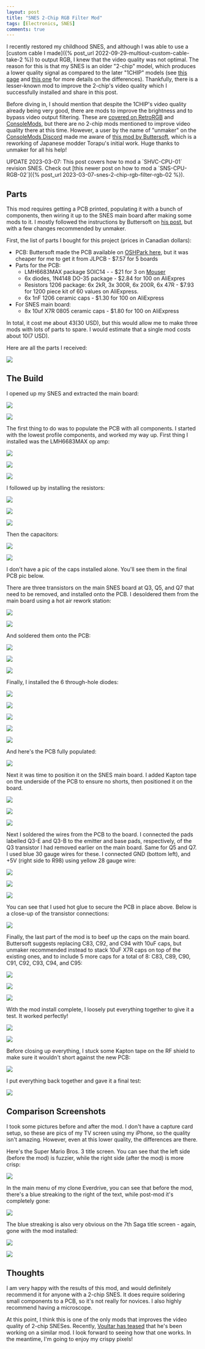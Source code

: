 ```yaml
---
layout: post
title: "SNES 2-Chip RGB Filter Mod"
tags: [Electronics, SNES]
comments: true
---
```


I recently restored my childhood SNES, and although I was able to use a [custom cable I made]({% post_url 2022-09-29-multiout-custom-cable-take-2 %}) to output RGB, I knew that the video quality was not optimal. The reason for this is that my SNES is an older "2-chip" model, which produces a lower quality signal as compared to the later "1CHIP" models (see [this page](https://www.retrorgb.com/snesversioncompare.html) and [this one](https://consolemods.org/wiki/SNES:SNES_Model_Differences) for more details on the differences). Thankfully, there is a lesser-known mod to improve the 2-chip's video quality which I successfully installed and share in this post.

Before diving in, I should mention that despite the 1CHIP's video quality already being very good, there are mods to improve the brightness and to bypass video output filtering. These are [covered on RetroRGB](https://www.retrorgb.com/snes1chip.html) and [ConsoleMods](https://consolemods.org/wiki/SNES:1CHIP_Mods), but there are no 2-chip mods mentioned to improve video quality there at this time. However, a user by the name of "unmaker" on the [ConsoleMods Discord](https://discord.gg/x5vEnkR4C8) made me aware of [this mod by Buttersoft](https://www.aussiearcade.com/topic/90003-snes-sfc-shvc-cpu-001-2-chip-rgb-filter-mod-video-fix/), which is a reworking of Japanese modder Torapu's initial work. Huge thanks to unmaker for all his help!


<p class="panel-note" markdown="1">UPDATE 2023-03-07: This post covers how to mod a `SHVC-CPU-01` revision SNES. Check out [this newer post on how to mod a `SNS-CPU-RGB-02`]({% post_url 2023-03-07-snes-2-chip-rgb-filter-rgb-02 %}).</p>


## Parts

This mod requires getting a PCB printed, populating it with a bunch of components, then wiring it up to the SNES main board after making some mods to it. I mostly followed the instructions by Buttersoft on [his post](https://www.aussiearcade.com/topic/90003-snes-sfc-shvc-cpu-001-2-chip-rgb-filter-mod-video-fix/), but with a few changes recommended by unmaker.

First, the list of parts I bought for this project (prices in Canadian dollars):

* PCB: Buttersoft made the PCB available on [OSHPark here](https://oshpark.com/shared_projects/Ha2tBzZa), but it was cheaper for me to get it from JLPCB - $7.57 for 5 boards
* Parts for the PCB:
  * LMH6683MAX package SOIC14 - - $21 for 3 on [Mouser](https://www.mouser.ca/ProductDetail/Texas-Instruments/LMH6683MAX-NOPB?qs=7lkVKPoqpbZWkyie9aVNgQ%3D%3D)
  * 6x diodes, 1N4148 DO-35 package - $2.84 for 100 on AliExpres
  * Resistors 1206 package: 6x 2kR, 3x 300R, 6x 200R, 6x 47R - $7.93 for 1200 piece kit of 60 values on AliExpress.
  * 6x 1nF 1206 ceramic caps - $1.30 for 100 on AliExpress
* For SNES main board:
  * 8x 10uf X7R 0805 ceramic caps - $1.80 for 100 on AliExpress

In total, it cost me about $43 ($30 USD), but this would allow me to make three mods with lots of parts to spare. I would estimate that a single mod costs about $10 ($7 USD).

Here are all the parts I received:

![](/assets/images/snes-2-chip-rgb-filter-mod/IMG_7712.jpg)


## The Build

I opened up my SNES and extracted the main board:

![](/assets/images/snes-2-chip-rgb-filter-mod/IMG_8019.jpg)

![](/assets/images/snes-2-chip-rgb-filter-mod/IMG_8021.jpg)

The first thing to do was to populate the PCB with all components. I started with the lowest profile components, and worked my way up. First thing I installed was the LMH6683MAX op amp:

![](/assets/images/snes-2-chip-rgb-filter-mod/IMG_7992.jpg)

![](/assets/images/snes-2-chip-rgb-filter-mod/IMG_7993.jpg)

![](/assets/images/snes-2-chip-rgb-filter-mod/IMG_7995.jpg)

I followed up by installing the resistors:

![](/assets/images/snes-2-chip-rgb-filter-mod/IMG_8003.jpg)

![](/assets/images/snes-2-chip-rgb-filter-mod/IMG_7998.jpg)

![](/assets/images/snes-2-chip-rgb-filter-mod/IMG_8002.jpg)

Then the capacitors:

![](/assets/images/snes-2-chip-rgb-filter-mod/IMG_8004.jpg)

![](/assets/images/snes-2-chip-rgb-filter-mod/IMG_8005.jpg)

I don't have a pic of the caps installed alone. You'll see them in the final PCB pic below.

There are three transistors on the main SNES board at Q3, Q5, and Q7 that need to be removed, and installed onto the PCB. I desoldered them from the main board using a hot air rework station:

![](/assets/images/snes-2-chip-rgb-filter-mod/IMG_8028.jpg)

![](/assets/images/snes-2-chip-rgb-filter-mod/IMG_8029.jpg)

And soldered them onto the PCB:

![](/assets/images/snes-2-chip-rgb-filter-mod/IMG_8031.jpg)

![](/assets/images/snes-2-chip-rgb-filter-mod/IMG_8032.jpg)

![](/assets/images/snes-2-chip-rgb-filter-mod/IMG_8034.jpg)

Finally, I installed the 6 through-hole diodes:

![](/assets/images/snes-2-chip-rgb-filter-mod/IMG_8035.jpg)

![](/assets/images/snes-2-chip-rgb-filter-mod/IMG_8036.jpg)

![](/assets/images/snes-2-chip-rgb-filter-mod/IMG_8038.jpg)

![](/assets/images/snes-2-chip-rgb-filter-mod/IMG_8039.jpg)

![](/assets/images/snes-2-chip-rgb-filter-mod/IMG_8041.jpg)

And here's the PCB fully populated:

![](/assets/images/snes-2-chip-rgb-filter-mod/IMG_8042.jpg)

Next it was time to position it on the SNES main board. I added Kapton tape on the underside of the PCB to ensure no shorts, then positioned it on the board.

![](/assets/images/snes-2-chip-rgb-filter-mod/IMG_8044.jpg)

![](/assets/images/snes-2-chip-rgb-filter-mod/IMG_8046.jpg)

![](/assets/images/snes-2-chip-rgb-filter-mod/IMG_8047.jpg)

Next I soldered the wires from the PCB to the board. I connected the pads labelled Q3-E and Q3-B to the emitter and base pads, respectively, of the Q3 transistor I had removed earlier on the main board. Same for Q5 and Q7. I used blue 30 gauge wires for these. I connected GND (bottom left), and +5V (right side to R98) using yellow 28 gauge wire:

![](/assets/images/snes-2-chip-rgb-filter-mod/IMG_8050.jpg)

![](/assets/images/snes-2-chip-rgb-filter-mod/IMG_8053.jpg)

![](/assets/images/snes-2-chip-rgb-filter-mod/IMG_8057.jpg)

You can see that I used hot glue to secure the PCB in place above. Below is a close-up of the transistor connections:

![](/assets/images/snes-2-chip-rgb-filter-mod/IMG_8061.jpg)


Finally, the last part of the mod is to beef up the caps on the main board. Buttersoft suggests replacing C83, C92, and C94 with 10uF caps, but unmaker recommended instead to stack 10uF X7R caps on top of the existing ones, and to include 5 more caps for a total of 8: C83, C89, C90, C91, C92, C93, C94, and C95:

![](/assets/images/snes-2-chip-rgb-filter-mod/IMG_8062.jpg)

![](/assets/images/snes-2-chip-rgb-filter-mod/IMG_8063.jpg)

![](/assets/images/snes-2-chip-rgb-filter-mod/IMG_8071.jpg)

With the mod install complete, I loosely put everything together to give it a test. It worked perfectly!

![](/assets/images/snes-2-chip-rgb-filter-mod/IMG_8092.jpg)

![](/assets/images/snes-2-chip-rgb-filter-mod/IMG_8093.jpg)

Before closing up everything, I stuck some Kapton tape on the RF shield to make sure it wouldn't short against the new PCB:

![](/assets/images/snes-2-chip-rgb-filter-mod/IMG_8094.jpg)

I put everything back together and gave it a final test:

![](/assets/images/snes-2-chip-rgb-filter-mod/IMG_8096.jpg)


## Comparison Screenshots

I took some pictures before and after the mod. I don't have a capture card setup, so these are pics of my TV screen using my iPhone, so the quality isn't amazing. However, even at this lower quality, the differences are there.

Here's the Super Mario Bros. 3 title screen. You can see that the left side (before the mod) is fuzzier, while the right side (after the mod) is more crisp:

![](/assets/images/snes-2-chip-rgb-filter-mod/smb3_S_diff.jpg)

In the main menu of my clone Everdrive, you can see that before the mod, there's a blue streaking to the right of the text, while post-mod it's completely gone:

![](/assets/images/snes-2-chip-rgb-filter-mod/everdrive_menu_diff.jpg)

The blue streaking is also very obvious on the 7th Saga title screen - again, gone with the mod installed:

![](/assets/images/snes-2-chip-rgb-filter-mod/7th_saga_diff.jpg)

![](/assets/images/snes-2-chip-rgb-filter-mod/7th_saga_zoom_in_diff.jpg)


## Thoughts

I am very happy with the results of this mod, and would definitely recommend it for anyone with a 2-chip SNES. It does require soldering small components to a PCB, so it's not really for novices. I also highly recommend having a microscope.

At this point, I think this is one of the only mods that improves the video quality of 2-chip SNESes. Recently, [Voultar has teased](https://twitter.com/voultar/status/1575562946503024640?s=46&t=UkcxY1KZ7Lyh99mvhyCT6g) that he's been working on a similar mod. I look forward to seeing how that one works. In the meantime, I'm going to enjoy my crispy pixels!

